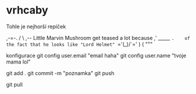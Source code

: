 # vrhcaby

Tohle je nejhorší repíček

   ,-=-.
  /     \  ,-- Little Marvin Mushroom get teased a lot because
,' _____ `.    of the fact that he looks like "Lord Helmet"
`='\(_)/`='
    ) (
    """

konfigurace
git config user.email "email haha"
git config user.name "tvoje mama lol"

git add .
git commit -m "poznamka"
git push

git pull